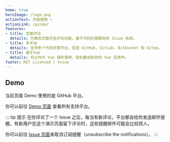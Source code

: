 ```yaml
---
home: true
heroImage: /logo.png
actionText: 开始使用 →
actionLink: /guide/
features:
- title: 页面评论
  details: 为静态页面开启评论功能，基于代码托管服务的 Issue 系统。
- title: 多平台
  details: 支持多个代码托管平台，包括 GitHub, GitLab, Bitbucket 和 Gitee。
- title: 基于Vue
  details: 可以作为 Vue 插件使用，轻松集成到你的 Vue 应用中。
footer: MIT Licensed | Vssue
---
```


## Demo

当前页面 Demo 使用的是 GitHub 平台。

你可以前往 [Demo 页面](./demo/README.md) 查看所有支持平台。

::: tip 提示
在你评论了一个 Issue 之后，每当有新评论，平台都会给你发送邮件提醒。有新用户在这个演示页面留下评论时，这些提醒邮件可能会比较烦人。

你可以前往 [Issue 页面](https://github.com/meteorlxy/vssue/issues/1)来取消订阅提醒（unsubscribe the notifications）。
:::

<VssueDemo platform="github" />
